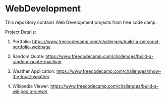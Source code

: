 # WebDevelopment

This repository contains Web Development projects from free code camp. 

Project Details: 

1) Portfolio: https://www.freecodecamp.com/challenges/build-a-personal-portfolio-webpage

2) Random Quote: https://www.freecodecamp.com/challenges/build-a-random-quote-machine

3) Weather Application: https://www.freecodecamp.com/challenges/show-the-local-weather

4) Wikipedia Viewer: https://www.freecodecamp.com/challenges/build-a-wikipedia-viewer
